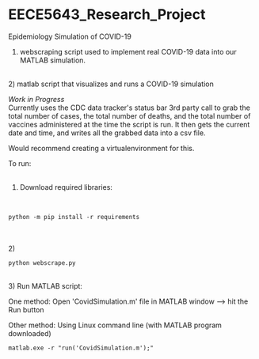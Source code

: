 # EECE5643_Research_Project
Epidemiology Simulation of COVID-19

1) webscraping script used to implement real COVID-19 data into our MATLAB simulation. 
<br> 
2) matlab script that visualizes and runs a COVID-19 simulation
<br> 

*Work in Progress* <br>
Currently uses the CDC data tracker's status bar 3rd party call to grab the total number of cases, the total number of deaths, and the total number of vaccines administered at the time the script is run. It then gets the current date and time, and writes all the grabbed data into a csv file. 


Would recommend creating a virtualenvironment for this. 

To run: <br> <br> 

1) Download required libraries: 
<br> 

```
python -m pip install -r requirements 
```

<br><br> 
2)  <br>

```
python webscrape.py
```

<br> 
3) Run MATLAB script: 
<br> 

One method: Open 'CovidSimulation.m' file in MATLAB window --> hit the Run button 
<br>  

Other method: Using Linux command line (with MATLAB program downloaded) <br> 

```
matlab.exe -r "run('CovidSimulation.m');" 
```

